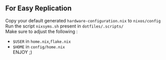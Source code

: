 ## For Easy Replication   
   
Copy your default generated `hardware-configuration.nix` to `nixos/config`    
Run the script `nixsyms.sh` present in `dotfiles/.scripts/`       
Make sure to adjust the following :            
- `$USER` in `home.nix`,`flake.nix`      
- `$HOME` in `config/home.nix`    
ENJOY ;)
